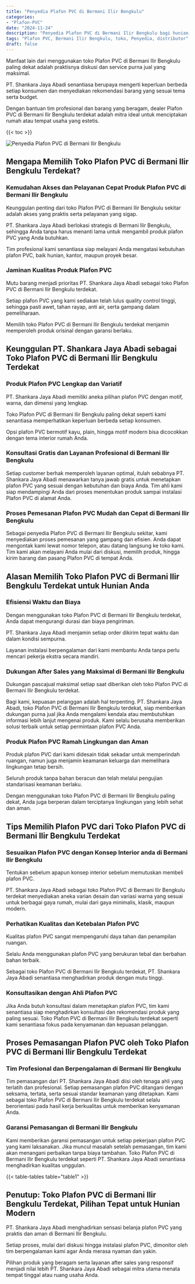 ```yaml
---
title: "Penyedia Plafon PVC di Bermani Ilir Bengkulu"
categories: 
- "Plafon-PVC"
date: "2024-11-24"
description: "Penyedia Plafon PVC di Bermani Ilir Bengkulu bagi hunian, office, serta gerai. Plafon berkualitas, pilihan motif, warna modern, dengan servis penempatan dikerjakan oleh teknisi berpengalaman serta jaminan resmi!|Layanan penjualan Plafon PVC di Bermani Ilir Bengkulu untuk keperluan rumah, office, maupun toko, dengan material unggulan dan instalasi oleh teknisi profesional dan kepastian resmi.|Solusi Plafon PVC di Bermani Ilir Bengkulu yang terbukti untuk rumah, kantor, dan gerai, dengan plafon unggulan dan instalasi dikerjakan oleh tim profesional serta jaminan resmi.|Penjualan Plafon PVC di Bermani Ilir Bengkulu untuk rumah, perkantoran, serta gerai, beserta plafon terbaik dan pemasangan oleh tim profesional, dilengkapi beserta garansi resmi.}"
tags: "Plafon PVC, Bermani Ilir Bengkulu, toko, Penyedia, distributor"
draft: false
---
```


Manfaat lain dari menggunakan toko Plafon PVC di Bermani Ilir Bengkulu paling dekat adalah praktisnya diskusi dan service purna jual yang maksimal.

PT. Shankara Jaya Abadi senantiasa berupaya mengerti keperluan berbeda setiap konsumen dan menyediakan rekomendasi barang yang sesuai tema serta budget.

Dengan bantuan tim profesional dan barang yang beragam, dealer Plafon PVC di Bermani Ilir Bengkulu terdekat adalah mitra ideal untuk menciptakan rumah atau tempat usaha yang estetis.

{{< toc >}}

![Penyedia Plafon PVC di Bermani Ilir Bengkulu](/images/Plafon-PVC/Penyedia-Plafon-PVC-di-Bermani-Ilir-Bengkulu.png)


## Mengapa Memilih Toko Plafon PVC di Bermani Ilir Bengkulu Terdekat?

### Kemudahan Akses dan Pelayanan Cepat Produk Plafon PVC di Bermani Ilir Bengkulu

Keunggulan penting dari toko Plafon PVC di Bermani Ilir Bengkulu sekitar adalah akses yang praktis serta pelayanan yang sigap.

PT. Shankara Jaya Abadi berlokasi strategis di Bermani Ilir Bengkulu, sehingga Anda tanpa harus menanti lama untuk mengambil produk plafon PVC yang Anda butuhkan.

Tim profesional kami senantiasa siap melayani Anda mengatasi kebutuhan plafon PVC, baik hunian, kantor, maupun proyek besar.

### Jaminan Kualitas Produk Plafon PVC

Mutu barang menjadi prioritas PT. Shankara Jaya Abadi sebagai toko Plafon PVC di Bermani Ilir Bengkulu terdekat.

Setiap plafon PVC yang kami sediakan telah lulus quality control tinggi, sehingga pasti awet, tahan rayap, anti air, serta gampang dalam pemeliharaan.

Memilih toko Plafon PVC di Bermani Ilir Bengkulu terdekat menjamin memperoleh produk orisinal dengan garansi berlaku.

## Keunggulan PT. Shankara Jaya Abadi sebagai Toko Plafon PVC di Bermani Ilir Bengkulu Terdekat

### Produk Plafon PVC Lengkap dan Variatif

PT. Shankara Jaya Abadi memiliki aneka pilihan plafon PVC dengan motif, warna, dan dimensi yang lengkap.

Toko Plafon PVC di Bermani Ilir Bengkulu paling dekat seperti kami senantiasa memperhatikan keperluan berbeda setiap konsumen.

Opsi plafon PVC bermotif kayu, plain, hingga motif modern bisa dicocokkan dengan tema interior rumah Anda.

### Konsultasi Gratis dan Layanan Profesional di Bermani Ilir Bengkulu

Setiap customer berhak memperoleh layanan optimal, itulah sebabnya PT. Shankara Jaya Abadi menawarkan tanya jawab gratis untuk menetapkan plafon PVC yang sesuai dengan kebutuhan dan biaya Anda. Tim ahli kami siap mendampingi Anda dari proses menentukan produk sampai instalasi Plafon PVC di alamat Anda.

### Proses Pemesanan Plafon PVC Mudah dan Cepat di Bermani Ilir Bengkulu

Sebagai penyedia Plafon PVC di Bermani Ilir Bengkulu sekitar, kami menyediakan proses pemesanan yang gampang dan efisien. Anda dapat mengontak kami lewat nomor telepon, atau datang langsung ke toko kami. Tim kami akan melayani Anda mulai dari diskusi, memilih produk, hingga kirim barang dan pasang Plafon PVC di tempat Anda.

## Alasan Memilih Toko Plafon PVC di Bermani Ilir Bengkulu Terdekat untuk Hunian Anda

### Efisiensi Waktu dan Biaya

Dengan menggunakan toko Plafon PVC di Bermani Ilir Bengkulu terdekat, Anda dapat mengurangi durasi dan biaya pengiriman.

PT. Shankara Jaya Abadi menjamin setiap order dikirim tepat waktu dan dalam kondisi sempurna.

Layanan instalasi berpengalaman dari kami membantu Anda tanpa perlu mencari pekerja ekstra secara mandiri.

### Dukungan After Sales yang Maksimal di Bermani Ilir Bengkulu

Dukungan pascajual maksimal setiap saat diberikan oleh toko Plafon PVC di Bermani Ilir Bengkulu terdekat.

Bagi kami, kepuasan pelanggan adalah hal terpenting. PT. Shankara Jaya Abadi, toko Plafon PVC di Bermani Ilir Bengkulu terdekat, siap memberikan dukungan purna jual jika Anda mengalami kendala atau membutuhkan informasi lebih lanjut mengenai produk. Kami selalu berusaha memberikan solusi terbaik untuk setiap permintaan plafon PVC Anda.

### Produk Plafon PVC Ramah Lingkungan dan Aman

Produk plafon PVC dari kami didesain tidak sekadar untuk memperindah ruangan, namun juga menjamin keamanan keluarga dan memelihara lingkungan tetap bersih.

Seluruh produk tanpa bahan beracun dan telah melalui pengujian standarisasi keamanan berlaku.

Dengan menggunakan toko Plafon PVC di Bermani Ilir Bengkulu paling dekat, Anda juga berperan dalam terciptanya lingkungan yang lebih sehat dan aman.

## Tips Memilih Plafon PVC dari Toko Plafon PVC di Bermani Ilir Bengkulu Terdekat

### Sesuaikan Plafon PVC dengan Konsep Interior anda di Bermani Ilir Bengkulu

Tentukan sebelum apapun konsep interior sebelum memutuskan membeli plafon PVC.

PT. Shankara Jaya Abadi sebagai toko Plafon PVC di Bermani Ilir Bengkulu terdekat menyediakan aneka varian desain dan variasi warna yang sesuai untuk berbagai gaya rumah, mulai dari gaya minimalis, klasik, maupun modern.

### Perhatikan Kualitas dan Ketebalan Plafon PVC

Kualitas plafon PVC sangat mempengaruhi daya tahan dan penampilan ruangan.

Selalu Anda menggunakan plafon PVC yang berukuran tebal dan berbahan bahan terbaik.

Sebagai toko Plafon PVC di Bermani Ilir Bengkulu terdekat, PT. Shankara Jaya Abadi senantiasa menghadirkan produk dengan mutu tinggi.

### Konsultasikan dengan Ahli Plafon PVC

Jika Anda butuh konsultasi dalam menetapkan plafon PVC, tim kami senantiasa siap menghadirkan konsultasi dan rekomendasi produk yang paling sesuai. Toko Plafon PVC di Bermani Ilir Bengkulu terdekat seperti kami senantiasa fokus pada kenyamanan dan kepuasan pelanggan.

## Proses Pemasangan Plafon PVC oleh Toko Plafon PVC di Bermani Ilir Bengkulu Terdekat

### Tim Profesional dan Berpengalaman di Bermani Ilir Bengkulu

Tim pemasangan dari PT. Shankara Jaya Abadi diisi oleh tenaga ahli yang terlatih dan profesional. Setiap pemasangan plafon PVC ditangani dengan seksama, tertata, serta sesuai standar keamanan yang ditetapkan. Kami sebagai toko Plafon PVC di Bermani Ilir Bengkulu terdekat selalu berorientasi pada hasil kerja berkualitas untuk memberikan kenyamanan Anda.

### Garansi Pemasangan di Bermani Ilir Bengkulu

Kami memberikan garansi pemasangan untuk setiap pekerjaan plafon PVC yang kami laksanakan. Jika muncul masalah setelah pemasangan, tim kami akan menangani perbaikan tanpa biaya tambahan. Toko Plafon PVC di Bermani Ilir Bengkulu terdekat seperti PT. Shankara Jaya Abadi senantiasa menghadirkan kualitas unggulan.

{{< table-tables table="table1" >}}

## Penutup: Toko Plafon PVC di Bermani Ilir Bengkulu Terdekat, Pilihan Tepat untuk Hunian Modern

PT. Shankara Jaya Abadi menghadirkan sensasi belanja plafon PVC yang praktis dan aman di Bermani Ilir Bengkulu.

Setiap proses, mulai dari diskusi hingga instalasi plafon PVC, dimonitor oleh tim berpengalaman kami agar Anda merasa nyaman dan yakin.

Pilihan produk yang beragam serta layanan after sales yang responsif menjadi nilai lebih PT. Shankara Jaya Abadi sebagai mitra utama menata tempat tinggal atau ruang usaha Anda.